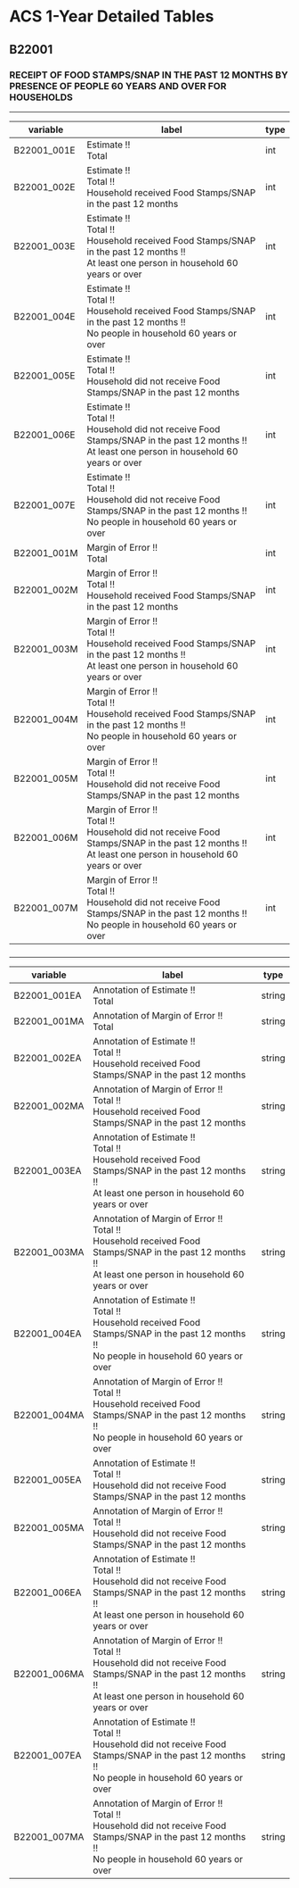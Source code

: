 # ACS 1-Year Detailed Tables

## B22001

### RECEIPT OF FOOD STAMPS/SNAP IN THE PAST 12 MONTHS BY PRESENCE OF PEOPLE 60 YEARS AND OVER FOR HOUSEHOLDS

___

| variable | label | type |
| ----- | ----- | ----- |
| B22001_001E | Estimate !!<br>Total | int |
| B22001_002E | Estimate !!<br>Total !!<br>Household received Food Stamps/SNAP in the past 12 months | int |
| B22001_003E | Estimate !!<br>Total !!<br>Household received Food Stamps/SNAP in the past 12 months !!<br>At least one person in household 60 years or over | int |
| B22001_004E | Estimate !!<br>Total !!<br>Household received Food Stamps/SNAP in the past 12 months !!<br>No people in household 60 years or over | int |
| B22001_005E | Estimate !!<br>Total !!<br>Household did not receive Food Stamps/SNAP in the past 12 months | int |
| B22001_006E | Estimate !!<br>Total !!<br>Household did not receive Food Stamps/SNAP in the past 12 months !!<br>At least one person in household 60 years or over | int |
| B22001_007E | Estimate !!<br>Total !!<br>Household did not receive Food Stamps/SNAP in the past 12 months !!<br>No people in household 60 years or over | int |
| B22001_001M | Margin of Error !!<br>Total | int |
| B22001_002M | Margin of Error !!<br>Total !!<br>Household received Food Stamps/SNAP in the past 12 months | int |
| B22001_003M | Margin of Error !!<br>Total !!<br>Household received Food Stamps/SNAP in the past 12 months !!<br>At least one person in household 60 years or over | int |
| B22001_004M | Margin of Error !!<br>Total !!<br>Household received Food Stamps/SNAP in the past 12 months !!<br>No people in household 60 years or over | int |
| B22001_005M | Margin of Error !!<br>Total !!<br>Household did not receive Food Stamps/SNAP in the past 12 months | int |
| B22001_006M | Margin of Error !!<br>Total !!<br>Household did not receive Food Stamps/SNAP in the past 12 months !!<br>At least one person in household 60 years or over | int |
| B22001_007M | Margin of Error !!<br>Total !!<br>Household did not receive Food Stamps/SNAP in the past 12 months !!<br>No people in household 60 years or over | int |
### 

___

| variable | label | type |
| ----- | ----- | ----- |
| B22001_001EA | Annotation of Estimate !!<br>Total | string |
| B22001_001MA | Annotation of Margin of Error !!<br>Total | string |
| B22001_002EA | Annotation of Estimate !!<br>Total !!<br>Household received Food Stamps/SNAP in the past 12 months | string |
| B22001_002MA | Annotation of Margin of Error !!<br>Total !!<br>Household received Food Stamps/SNAP in the past 12 months | string |
| B22001_003EA | Annotation of Estimate !!<br>Total !!<br>Household received Food Stamps/SNAP in the past 12 months !!<br>At least one person in household 60 years or over | string |
| B22001_003MA | Annotation of Margin of Error !!<br>Total !!<br>Household received Food Stamps/SNAP in the past 12 months !!<br>At least one person in household 60 years or over | string |
| B22001_004EA | Annotation of Estimate !!<br>Total !!<br>Household received Food Stamps/SNAP in the past 12 months !!<br>No people in household 60 years or over | string |
| B22001_004MA | Annotation of Margin of Error !!<br>Total !!<br>Household received Food Stamps/SNAP in the past 12 months !!<br>No people in household 60 years or over | string |
| B22001_005EA | Annotation of Estimate !!<br>Total !!<br>Household did not receive Food Stamps/SNAP in the past 12 months | string |
| B22001_005MA | Annotation of Margin of Error !!<br>Total !!<br>Household did not receive Food Stamps/SNAP in the past 12 months | string |
| B22001_006EA | Annotation of Estimate !!<br>Total !!<br>Household did not receive Food Stamps/SNAP in the past 12 months !!<br>At least one person in household 60 years or over | string |
| B22001_006MA | Annotation of Margin of Error !!<br>Total !!<br>Household did not receive Food Stamps/SNAP in the past 12 months !!<br>At least one person in household 60 years or over | string |
| B22001_007EA | Annotation of Estimate !!<br>Total !!<br>Household did not receive Food Stamps/SNAP in the past 12 months !!<br>No people in household 60 years or over | string |
| B22001_007MA | Annotation of Margin of Error !!<br>Total !!<br>Household did not receive Food Stamps/SNAP in the past 12 months !!<br>No people in household 60 years or over | string |

